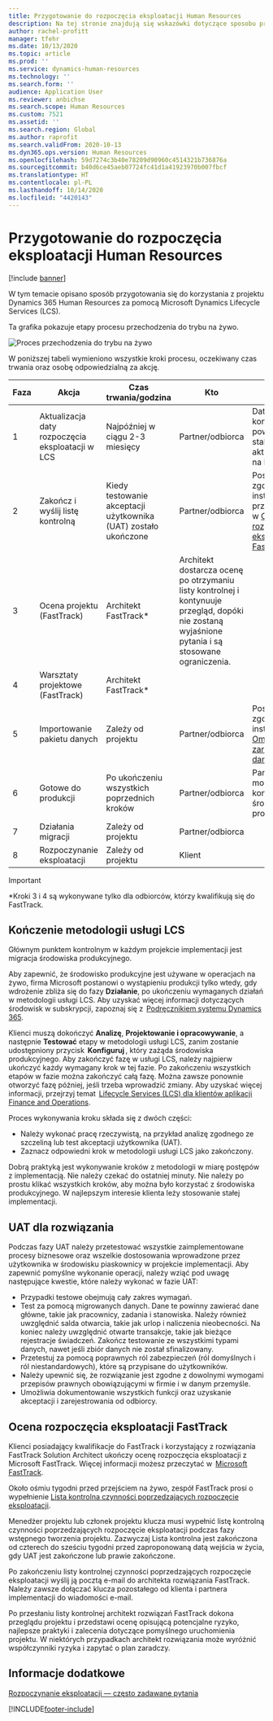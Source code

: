 ```yaml
---
title: Przygotowanie do rozpoczęcia eksploatacji Human Resources
description: Na tej stronie znajdują się wskazówki dotyczące sposobu przygotowania się do rozpoczęcia eksploatacji Dynamics 365 Human Resources.
author: rachel-profitt
manager: tfehr
ms.date: 10/13/2020
ms.topic: article
ms.prod: ''
ms.service: dynamics-human-resources
ms.technology: ''
ms.search.form: ''
audience: Application User
ms.reviewer: anbichse
ms.search.scope: Human Resources
ms.custom: 7521
ms.assetid: ''
ms.search.region: Global
ms.author: raprofit
ms.search.validFrom: 2020-10-13
ms.dyn365.ops.version: Human Resources
ms.openlocfilehash: 59d7274c3b40e78209d90960c4514321b736876a
ms.sourcegitcommit: b40d6ce45aeb07724fc41d1a41923970b007fbcf
ms.translationtype: HT
ms.contentlocale: pl-PL
ms.lasthandoff: 10/14/2020
ms.locfileid: "4420143"
---
```

# <a name="prepare-for-human-resources-go-live"></a>Przygotowanie do rozpoczęcia eksploatacji Human Resources

[!include [banner](../includes/banner.md)]

W tym temacie opisano sposób przygotowania się do korzystania z projektu Dynamics 365 Human Resources za pomocą Microsoft Dynamics Lifecycle Services (LCS). 

Ta grafika pokazuje etapy procesu przechodzenia do trybu na żywo. 

![Proces przechodzenia do trybu na żywo](./media/hr-admin-go-live-prepare-process.png)

W poniższej tabeli wymieniono wszystkie kroki procesu, oczekiwany czas trwania oraz osobę odpowiedzialną za akcję.

| Faza | Akcja | Czas trwania/godzina | Kto | Notatki |
| --- | --- | --- | --- |--- |
| 1 | Aktualizacja daty rozpoczęcia eksploatacji w LCS | Najpóźniej w ciągu 2-3 miesięcy | Partner/odbiorca | Daty punktów kontrolnych powinny być stale aktualizowane na bieżąco. |
| 2 | Zakończ i wyślij listę kontrolną | Kiedy testowanie akceptacji użytkownika (UAT) zostało ukończone | Partner/odbiorca | Postępuj zgodnie z instrukcjami przewidzianymi w [Ocena rozpoczęcia eksploatacji FastTrack](hr-admin-go-live-prepare.md#fasttrack-go-live-assessment). |
| 3 | Ocena projektu (FastTrack) | Architekt FastTrack* | Architekt dostarcza ocenę po otrzymaniu listy kontrolnej i kontynuuje przegląd, dopóki nie zostaną wyjaśnione pytania i są stosowane ograniczenia. |
| 4 | Warsztaty projektowe (FastTrack) | Architekt FastTrack* | |
| 5 | Importowanie pakietu danych | Zależy od projektu | Partner/odbiorca | Postępuj zgodnie z instrukcjami w [Omówienie zarządzania danymi](https://docs.microsoft.com/dynamics365/fin-ops-core/dev-itpro/data-entities/data-entities-data-packages).|
| 6 | Gotowe do produkcji | Po ukończeniu wszystkich poprzednich kroków | Partner/odbiorca | Partner/odbiorca może przejąć kontrolę nad środowiskiem produkcyjnym.|
| 7 | Działania migracji | Zależy od projektu | Partner/odbiorca | |
| 8 | Rozpoczynanie eksploatacji | Zależy od projektu | Klient | |

> [!IMPORTANT]
> *Kroki 3 i 4 są wykonywane tylko dla odbiorców, którzy kwalifikują się do FastTrack.

## <a name="completing-the-lcs-methodology"></a>Kończenie metodologii usługi LCS

Głównym punktem kontrolnym w każdym projekcie implementacji jest migracja środowiska produkcyjnego. 

Aby zapewnić, że środowisko produkcyjne jest używane w operacjach na żywo, firma Microsoft postanowi o wystąpieniu produkcji tylko wtedy, gdy wdrożenie zbliża się do fazy **Działanie**, po ukończeniu wymaganych działań w metodologii usługi LCS. Aby uzyskać więcej informacji dotyczących środowisk w subskrypcji, zapoznaj się z  [Podręcznikiem systemu Dynamics 365](https://go.microsoft.com/fwlink/?LinkId=866544). 

Klienci muszą dokończyć **Analizę**, **Projektowanie i opracowywanie**, a następnie **Testować** etapy w metodologii usługi LCS, zanim zostanie udostępniony przycisk  **Konfiguruj** , który zażąda środowiska produkcyjnego. Aby zakończyć fazę w usługi LCS, należy najpierw ukończyć każdy wymagany krok w tej fazie. Po zakończeniu wszystkich etapów w fazie można zakończyć całą fazę. Można zawsze ponownie otworzyć fazę później, jeśli trzeba wprowadzić zmiany. Aby uzyskać więcej informacji, przejrzyj temat  [Lifecycle Services (LCS) dla klientów aplikacji Finance and Operations](https://docs.microsoft.com/dynamics365/fin-ops-core/dev-itpro/lifecycle-services/lcs-works-lcs). 

Proces wykonywania kroku składa się z dwóch części: 

- Należy wykonać pracę rzeczywistą, na przykład analizę zgodnego ze szczeliną lub test akceptacji użytkownika (UAT). 
- Zaznacz odpowiedni krok w metodologii usługi LCS jako zakończony. 

Dobrą praktyką jest wykonywanie kroków z metodologii w miarę postępów z implementacją. Nie należy czekać do ostatniej minuty. Nie należy po prostu klikać wszystkich kroków, aby można było korzystać z środowiska produkcyjnego. W najlepszym interesie klienta leży stosowanie stałej implementacji. 

## <a name="uat-for-your-solution"></a>UAT dla rozwiązania

Podczas fazy UAT należy przetestować wszystkie zaimplementowane procesy biznesowe oraz wszelkie dostosowania wprowadzone przez użytkownika w środowisku piaskownicy w projekcie implementacji. Aby zapewnić pomyślne wykonanie operacji, należy wziąć pod uwagę następujące kwestie, które należy wykonać w fazie UAT: 

- Przypadki testowe obejmują cały zakres wymagań. 
- Test za pomocą migrowanych danych. Dane te powinny zawierać dane główne, takie jak pracownicy, zadania i stanowiska. Należy również uwzględnić salda otwarcia, takie jak urlop i naliczenia nieobecności. Na koniec należy uwzględnić otwarte transakcje, takie jak bieżące rejestracje świadczeń. Zakończ testowanie ze wszystkimi typami danych, nawet jeśli zbiór danych nie został sfinalizowany. 
- Przetestuj za pomocą poprawnych ról zabezpieczeń (ról domyślnych i ról niestandardowych), które są przypisane do użytkowników. 
- Należy upewnić się, że rozwiązanie jest zgodne z dowolnymi wymogami przepisów prawnych obowiązującymi w firmie i w danym przemyśle. 
- Umożliwia dokumentowanie wszystkich funkcji oraz uzyskanie akceptacji i zarejestrowania od odbiorcy. 

## <a name="fasttrack-go-live-assessment"></a>Ocena rozpoczęcia eksploatacji FastTrack

Klienci posiadający kwalifikacje do FastTrack i korzystający z rozwiązania FastTrack Solution Architect ukończy ocenę rozpoczęcia eksploatacji z Microsoft FastTrack. Więcej informacji możesz przeczytać w  [Microsoft FastTrack](https://docs.microsoft.com/dynamics365/fin-ops-core/fin-ops/get-started/fasttrack-dynamics-365-overview). 

Około ośmiu tygodni przed przejściem na żywo, zespół FastTrack prosi o wypełnienie [Lista kontrolna czynności poprzedzających rozpoczęcie eksploatacji](https://go.microsoft.com/fwlink/?linkid=2146013).

Menedżer projektu lub członek projektu klucza musi wypełnić listę kontrolną czynności poprzedzających rozpoczęcie eksploatacji podczas fazy wstępnego tworzenia projektu. Zazwyczaj Lista kontrolna jest zakończona od czterech do sześciu tygodni przed zaproponowaną datą wejścia w życia, gdy UAT jest zakończone lub prawie zakończone. 

Po zakończeniu listy kontrolnej czynności poprzedzających rozpoczęcie eksploatacji wyślij ją pocztą e-mail do architekta rozwiązania FastTrack. Należy zawsze dołączać klucza pozostałego od klienta i partnera implementacji do wiadomości e-mail. 

Po przesłaniu listy kontrolnej architekt rozwiązań FastTrack dokona przeglądu projektu i przedstawi ocenę opisującą potencjalne ryzyko, najlepsze praktyki i zalecenia dotyczące pomyślnego uruchomienia projektu. W niektórych przypadkach architekt rozwiązania może wyróżnić współczynniki ryzyka i zapytać o plan zaradczy. 

## <a name="see-also"></a>Informacje dodatkowe

[Rozpoczynanie eksploatacji — często zadawane pytania](hr-admin-go-live-faq.md)

[!INCLUDE[footer-include](../includes/footer-banner.md)]